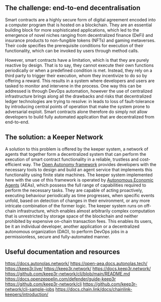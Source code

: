 

## The challenge: end-to-end decentralisation

Smart contracts are a highly secure form of digital agreement encoded into a computer program that is hosted on a
blockchain. 
They are an essential building block for more sophisticated applications, which led to the emergence of novel
niches ranging from decentralized finance (DeFi) and insurance products to non-fungible tokens (NFTs) and 
gaming metaverses. 
Their code specifies the prerequisite conditions for execution of their functionality, which can be invoked by users
through method calls.

However, smart contracts have a limitation, which is that they are purely reactive by design. 
That is to say, they cannot execute their own functions periodically or when a predefined condition is met. 
Instead, they rely on a third party to trigger their execution, whom they incentivize to do so by offering a reward. 
This results in a system where developers and users are tasked to monitor and intervene in the process. 
One way this can be addressed is through DevOps automation, however the use of centralized infrastructure brings along 
all the drawbacks and risks that decentralized ledger technologies are trying to resolve: in leads to loss of 
fault-tolerance by introducing central points of operation that make the system prone to adversarial exploit.
Smart contracts alone therefore do simply not allow developers to build fully automated application that 
are decentralized from end-to-end.


## The solution: a Keeper Network

A solution to this problem is offered by the keeper system, a network of agents that together form a decentralized 
system that can perform the execution of smart contract functionality in a reliable, trustless and cost-efficient way. 
The [Open Autonomy framework](https://docs.autonolas.network/) provides developers with the necessary tools to
design and build an agent service that implements this functionality using finite state machines.
The keeper system implemented here with the use of this framework is operated by 
[Autonomous Economic Agents](https://open-aea.docs.autonolas.tech/) (AEAs), which possess the full range of 
capabilities required to perform the necessary tasks. 
They are capable of acting proactively, executing behaviour periodically as time progresses, when specific events 
unfold, based on detection of changes in their environment, or any more intricate combination of the former logic.
The keeper system runs on off-chain infrastructure, which enables almost arbitrarily complex computation that is 
unrestricted by storage space of the blockchain and neither prohibited by expensive on-chain transaction fees. 
This enables its users, be it an individual developer, another application or a decentralized autonomous organization 
(DAO), to perform DevOps jobs in a permissionless, secure and fully-automated manner.


## Useful documentation and resources

https://docs.autonolas.network/
https://open-aea.docs.autonolas.tech/
https://keep3r.live/
https://keep3r.network/
https://docs.keep3r.network/
https://github.com/keep3r-network/cli/blob/main/README.md
https://docs.openzeppelin.com/defender/guide-keep3r
https://github.com/keep3r-network/cli
https://github.com/keep3r-network/cli-sample-jobs
https://docs.chain.link/docs/chainlink-keepers/introduction/
